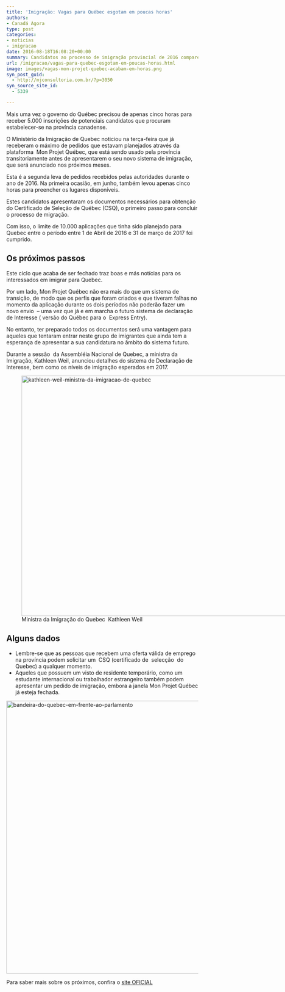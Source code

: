 ```yaml
---
title: 'Imigração: Vagas para Québec esgotam em poucas horas'
authors:
- Canadá Agora
type: post
categories:
- noticias
- imigracao
date: 2016-08-18T16:08:20+00:00
summary: Candidatos ao processo de imigração provincial de 2016 comparecem e vagas para Québec esgotam em poucas horas (mas com críticas e reclamações dos usuários)
url: /imigracao/vagas-para-quebec-esgotam-em-poucas-horas.html
image: images/vagas-mon-projet-quebec-acabam-em-horas.png
syn_post_guid:
  - http://mjconsultoria.com.br/?p=3050
syn_source_site_id:
  - 5339

---
```

Mais uma vez o governo do Québec precisou de apenas cinco horas para receber 5.000 inscrições de potenciais candidatos que procuram estabelecer-se na província canadense.

O Ministério da Imigração de Quebec noticiou na terça-feira que já receberam o máximo de pedidos que estavam planejados através da plataforma  Mon Projet Québec, que está sendo usado pela província transitoriamente antes de apresentarem o seu novo sistema de imigração, que será anunciado nos próximos meses.

Esta é a segunda leva de pedidos recebidos pelas autoridades durante o ano de 2016. Na primeira ocasião, em junho, também levou apenas cinco horas para preencher os lugares disponíveis.

Estes candidatos apresentaram os documentos necessários para obtenção do Certificado de Seleção de Québec (CSQ), o primeiro passo para concluir o processo de migração.

Com isso, o limite de 10.000 aplicações que tinha sido planejado para Quebec entre o período entre 1 de Abril de 2016 e 31 de março de 2017 foi cumprido.

## Os próximos passos

Este ciclo que acaba de ser fechado traz boas e más notícias para os interessados em imigrar para Quebec.

Por um lado, Mon Projet Québec não era mais do que um sistema de transição, de modo que os perfis que foram criados e que tiveram falhas no momento da aplicação durante os dois períodos não poderão fazer um novo envio  – uma vez que já e em marcha o futuro sistema de declaração de Interesse ( versão do Québec para o  Express Entry).

No entanto, ter preparado todos os documentos será uma vantagem para aqueles que tentaram entrar neste grupo de imigrantes que ainda tem a esperança de apresentar a sua candidatura no âmbito do sistema futuro.

Durante a sessão  da Assembléia Nacional de Quebec, a ministra da Imigração, Kathleen Weil, anunciou detalhes do sistema de Declaração de Interesse, bem como os níveis de imigração esperados em 2017.

<figure id="attachment_6582" aria-describedby="caption-attachment-6582" style="width: 840px" class="wp-caption alignnone"><img class="img-responsive img-rounded wp-image-6582 size-full" src="http://www.canadaagora.com/wp-content/uploads/kathleen-weil-ministra-da-imigracao-de-quebec.jpeg" alt="kathleen-weil-ministra-da-imigracao-de-quebec" width="840" height="630" srcset="https://www.canadaagora.com/wp-content/uploads/kathleen-weil-ministra-da-imigracao-de-quebec.jpeg 840w, https://www.canadaagora.com/wp-content/uploads/kathleen-weil-ministra-da-imigracao-de-quebec-400x300.jpeg 400w" sizes="(max-width: 840px) 100vw, 840px" /><figcaption id="caption-attachment-6582" class="wp-caption-text">Ministra da Imigração do Quebec  Kathleen Weil</figcaption></figure>

## Alguns dados

  * Lembre-se que as pessoas que recebem uma oferta válida de emprego na província podem solicitar um  CSQ (certificado de  selecção  do Quebec) a qualquer momento.
  * Aqueles que possuem um visto de residente temporário, como um estudante internacional ou trabalhador estrangeiro também podem apresentar um pedido de imigração, embora a janela Mon Projet Québec já esteja fechada.

<img class="img-responsive img-rounded alignnone wp-image-6581 size-full" src="http://www.canadaagora.com/wp-content/uploads/bandeira-do-quebec-em-frente-ao-parlamento.jpg" alt="bandeira-do-quebec-em-frente-ao-parlamento" width="1024" height="715" srcset="https://www.canadaagora.com/wp-content/uploads/bandeira-do-quebec-em-frente-ao-parlamento.jpg 1024w, https://www.canadaagora.com/wp-content/uploads/bandeira-do-quebec-em-frente-ao-parlamento-430x300.jpg 430w, https://www.canadaagora.com/wp-content/uploads/bandeira-do-quebec-em-frente-ao-parlamento-970x677.jpg 970w" sizes="(max-width: 1024px) 100vw, 1024px" />

Para saber mais sobre os próximos, confira o <a href="http://www.immigration-quebec.gouv.qc.ca/fr/informations/mon-projet-quebec/index.html" target="_blank">site OFICIAL</a>